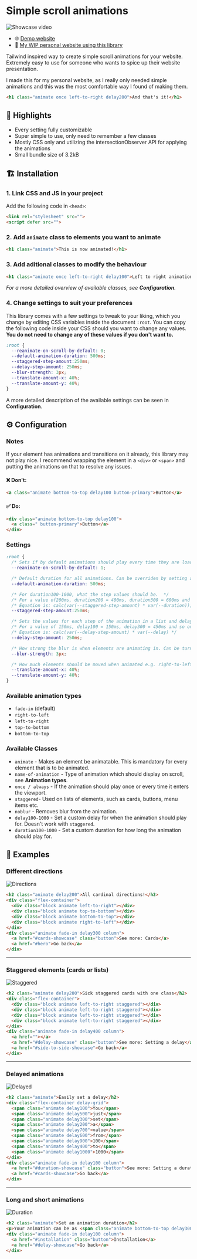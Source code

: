 # Simple scroll animations
![Showcase video](assets/videos/showcase.gif)

- 🌐 [Demo website](https://michal-skoula.github.io/simple-scroll-animations)
- 🔗 [My WIP personal website using this library](https://michal-skoula.github.io/website)

Tailwind inspired way to create simple scroll animations for your website. Extremely easy to use for someone who wants to spice up their website presentation. 

I made this for my personal website, as I really only needed simple animations and this was the most comfortable way I found of making them.
``` HTML
<h1 class="animate once left-to-right delay200">And that's it!</h1>
```
## 💎 Highlights
- Every setting fully customizable
- Super simple to use, only need to remember a few classes
- Mostly CSS only and utilizing the intersectionObserver API for applying the animations
- Small bundle size of 3.2kB

## 🏗️ Installation
### 1. Link CSS and JS in your project
Add the following code in `<head>`:
``` HTML
<link rel="stylesheet" src="">
<script defer src="">
``` 
### 2. Add `animate` class to elements you want to animate
``` HTML
<h1 class="animate">This is now animated!</h1>
```
### 3. Add aditional classes to modify the behaviour
``` HTML
<h1 class="animate once left-to-right delay100">Left to right animation with a delay happening once</h1>
```
*For a more detailed overview of available classes, see **Configuration**.*

### 4. Change settings to suit your preferences
This library comes with a few settings to tweak to your liking, which you change by editing CSS variables inside the document `:root`. You can copy the following code inside your CSS should you want to change any values. **You do not need to change any of these values if you don't want to.**
``` CSS
:root {
  --reanimate-on-scroll-by-default: 0;
  --default-animation-duration: 500ms; 
  --staggered-step-amount:250ms; 
  --delay-step-amount: 250ms; 
  --blur-strength: 3px; 
  --translate-amount-x: 40%;
  --translate-amount-y: 40%;
}
```  
A more detailed description of the available settings can be seen in **Configuration**.

## ⚙️ Configuration
### Notes
If your element has animations and transitions on it already, this library may not play nice. I recommend wrapping the element in a `<div>` or `<span>` and putting the animations on that to resolve any issues.
#### ❌ Don't:
``` HTML
<a class="animate bottom-to-top delay100 button-primary">Button</a> 
```
#### ✅ Do:
``` HTML
<div class="animate bottom-to-top delay100">
  <a class=" button-primary">Button</a>
</div>
```

### Settings
``` CSS
:root {
  /* Sets if by default animations should play every time they are loaded (1) or only once (0) */
  --reanimate-on-scroll-by-default: 1;

  /* Default duration for all animations. Can be overriden by setting a duration100-1000 value. */
  --default-animation-duration: 500ms; 

  /* For duration100-1000, what the step values should be.  */
  /* For a value of200ms, duration200 = 400ms, duration300 = 600ms and so on.  */
  /* Equation is: calc(var(--staggered-step-amount) * var(--duration)); */
  --staggered-step-amount:250ms;

  /* Sets the values for each step of the animation in a list and delay100-1000 values. */
  /* For a value of 150ms, delay100 = 150ms, delay300 = 450ms and so on.  */
  /* Equation is: calc(var(--delay-step-amount) * var(--delay) */
  --delay-step-amount: 250ms;

  /* How strong the blur is when elements are animating in. Can be turned off. */
  --blur-strength: 3px; 

  /* How much elements should be moved when animated e.g. right-to-left. */
  --translate-amount-x: 40%;
  --translate-amount-y: 40%;
}
```
### Available animation types
- `fade-in` (default)
- `right-to-left`
- `left-to-right`
- `top-to-bottom`
- `bottom-to-top`

### Available Classes
- `animate` - Makes an element be animatable. This is mandatory for every element that is to be animated.
- `name-of-animation` - Type of animation which should display on scroll, see **Animation types**.
- `once / always` - If the animation should play once or every time it enters the viewport.
- `staggered`- Used on lists of elements, such as cards, buttons, menu items etc.
- `noblur` - Removes blur from the animation.
- `delay100-1000` - Set a custom delay for when the animation should play for. Doesn't work with `staggered`.
- `duration100-1000` - Set a custom duration for how long the animation should play for.

## 🌳 Examples
### Different directions
![Directions](assets/videos/directions.gif)
``` HTML
<h2 class="animate delay200">All cardinal directions!</h2>
<div class="flex-container">
  <div class="block animate left-to-right"></div>
  <div class="block animate top-to-bottom"></div>
  <div class="block animate bottom-to-top"></div>
  <div class="block animate right-to-left"></div>
</div>
<div class="animate fade-in delay300 column">
  <a href="#cards-showcase" class="button">See more: Cards</a>
  <a href="#hero">Go back</a>
</div>
```
---
### Staggered elements (cards or lists)
![Staggered](assets/videos/staggered.gif)
``` HTML
<h2 class="animate delay200">Sick staggered cards with one class</h2>
<div class="flex-container">
  <div class="block animate left-to-right staggered"></div>
  <div class="block animate left-to-right staggered"></div>
  <div class="block animate left-to-right staggered"></div>
  <div class="block animate left-to-right staggered"></div>
</div>
<div class="animate fade-in delay400 column">
  <a href=""></a>
  <a href="#delay-showcase" class="button">See more: Setting a delay</a>
  <a href="#side-to-side-showcase">Go back</a>
</div> 
```
---
### Delayed animations
![Delayed](assets/videos/delay.gif)
``` HTML
<h2 class="animate">Easily set a delay</h2>
<div class="flex-container delay-grid">
  <span class="animate delay100">You</span>
  <span class="animate delay500">just</span>
  <span class="animate delay300">set</span>
  <span class="animate delay200">a</span>
  <span class="animate delay700">value</span>
  <span class="animate delay600">from</span>
  <span class="animate delay900">100</span>
  <span class="animate delay400">to</span>
  <span class="animate delay1000">1000</span>
</div>
<div class="animate fade-in delay100 column">
  <a href="#duration-showcase" class="button">See more: Setting a duration</a>
  <a href="#cards-showcase">Go back</a>
</div> 
```
---
### Long and short animations
![Duration](assets/videos/duration.gif)
``` HTML
<h2 class="animate">Set an animation duration</h2>
<p>Your animation can be as <span class="animate bottom-to-top delay300 duration100">short</span> or as <span class="animate top-to-bottom delay400 duration1000">long</span> as you'd like</p>
<div class="animate fade-in delay100 column">
  <a href="#installation" class="button">Installation</a>
  <a href="#delay-showcase">Go back</a>
</div> 
```
